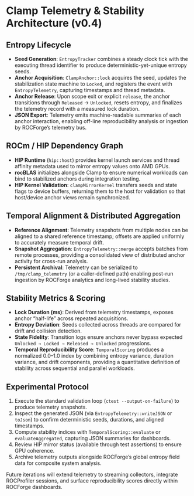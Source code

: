 # Clamp Telemetry & Stability Architecture (v0.4)

## Entropy Lifecycle
- **Seed Generation**: `EntropyTracker` combines a steady clock tick with the executing thread identifier to produce deterministic-yet-unique entropy seeds.
- **Anchor Acquisition**: `ClampAnchor::lock` acquires the seed, updates the stabilization state machine to `Locked`, and registers the event with `EntropyTelemetry`, capturing timestamps and thread metadata.
- **Anchor Release**: Upon scope exit or explicit `release`, the anchor transitions through `Released` → `Unlocked`, resets entropy, and finalizes the telemetry record with a measured lock duration.
- **JSON Export**: Telemetry emits machine-readable summaries of each anchor interaction, enabling off-line reproducibility analysis or ingestion by ROCForge’s telemetry bus.

## ROCm / HIP Dependency Graph
- **HIP Runtime** (`hip::host`) provides kernel launch services and thread affinity metadata used to mirror entropy values onto AMD GPUs.
- **rocBLAS** initializes alongside Clamp to ensure numerical workloads can bind to stabilized anchors during integration testing.
- **HIP Kernel Validation**: `clampMirrorKernel` transfers seeds and state flags to device buffers, returning them to the host for validation so that host/device anchor views remain synchronized.

## Temporal Alignment & Distributed Aggregation
- **Reference Alignment**: Telemetry snapshots from multiple nodes can be aligned to a shared reference timestamp; offsets are applied uniformly to accurately measure temporal drift.
- **Snapshot Aggregation**: `EntropyTelemetry::merge` accepts batches from remote processes, providing a consolidated view of distributed anchor activity for cross-run analysis.
- **Persistent Archival**: Telemetry can be serialized to `/tmp/clamp_telemetry` (or a caller-defined path) enabling post-run ingestion by ROCForge analytics and long-lived stability studies.

## Stability Metrics & Scoring
- **Lock Duration (ms)**: Derived from telemetry timestamps, exposes anchor “half-life” across repeated acquisitions.
- **Entropy Deviation**: Seeds collected across threads are compared for drift and collision detection.
- **State Fidelity**: Transition logs ensure anchors never bypass expected `Unlocked → Locked → Released → Unlocked` progressions.
- **Temporal Reproducibility Score**: `TemporalScoring` produces a normalized 0.0–1.0 index by combining entropy variance, duration variance, and drift components, providing a quantitative definition of stability across sequential and parallel workloads.

## Experimental Protocol
1. Execute the standard validation loop (`ctest --output-on-failure`) to produce telemetry snapshots.
2. Inspect the generated JSON (via `EntropyTelemetry::writeJSON` or `toJson`) to confirm deterministic seeds, durations, and aligned timestamps.
3. Compute stability indices with `TemporalScoring::evaluate` or `evaluateAggregated`, capturing JSON summaries for dashboards.
4. Review HIP mirror status (available through test assertions) to ensure GPU coherence.
5. Archive telemetry outputs alongside ROCForge’s global entropy field data for composite system analysis.

Future iterations will extend telemetry to streaming collectors, integrate ROCProfiler sessions, and surface reproducibility scores directly within ROCForge dashboards.
